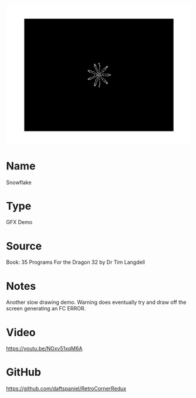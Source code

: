 ![Snowflake](screenshot.png)

# Name
Snowflake

# Type
GFX Demo

# Source
Book: 35 Programs For the Dragon 32 by Dr Tim Langdell

# Notes
Another slow drawing demo.
Warning does eventually try and draw off the screen generating an FC ERROR.

# Video
https://youtu.be/NGxv51xqM6A

# GitHub
https://github.com/daftspaniel/RetroCornerRedux